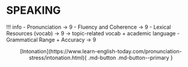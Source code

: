 # SPEAKING

!!! info
    - Pronunciation $\rightarrow$ 9
    - Fluency and Coherence $\rightarrow$ 9
    - Lexical Resources (vocab) $\rightarrow$ 9 $\rightarrow$ topic-related vocab + academic language
    - Grammatical Range + Accuracy $\rightarrow$ 9

<center>[Intonation](https://www.learn-english-today.com/pronunciation-stress/intonation.html){ .md-button .md-button--primary }</center>


<center/>

<!-- | Name | Link |
| :-------: | :-------: |
| **T4/2024** |  <font size="1">[Click here](tests/T4-2024.md){.md-button}</font> | -->
